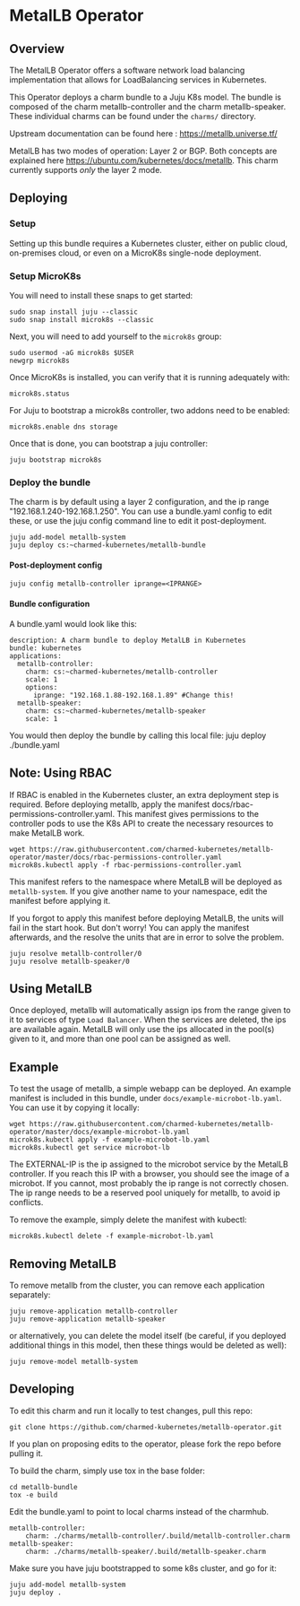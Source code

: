 # MetalLB Operator

## Overview

The MetalLB Operator offers a software network load balancing implementation that allows
for LoadBalancing services in Kubernetes.

This Operator deploys a charm bundle to a Juju K8s model. The bundle is composed of the 
charm metallb-controller and the charm metallb-speaker. These individual charms can be 
found under the `charms/` directory.

Upstream documentation can be found here : <https://metallb.universe.tf/>

MetalLB has two modes of operation: Layer 2 or BGP. Both concepts are explained here
https://ubuntu.com/kubernetes/docs/metallb. This charm currently supports *only* the
layer 2 mode.

## Deploying

### Setup

Setting up this bundle requires a Kubernetes cluster, either on public cloud,
on-premises cloud, or even on a MicroK8s single-node deployment. 

### Setup MicroK8s

You will need to install these snaps to get started:

    sudo snap install juju --classic
    sudo snap install microk8s --classic

Next, you will need to add yourself to the `microk8s` group:

    sudo usermod -aG microk8s $USER
    newgrp microk8s

Once MicroK8s is installed, you can verify that it is running adequately with:

    microk8s.status

For Juju to bootstrap a microk8s controller, two addons need to be enabled:

    microk8s.enable dns storage

Once that is done, you can bootstrap a juju controller:

    juju bootstrap microk8s

### Deploy the bundle

The charm is by default using a layer 2 configuration, and the ip range 
"192.168.1.240-192.168.1.250". You can use a bundle.yaml config to edit these,
or use the juju config command line to edit it post-deployment. 

    juju add-model metallb-system
    juju deploy cs:~charmed-kubernetes/metallb-bundle

#### Post-deployment config

    juju config metallb-controller iprange=<IPRANGE>

#### Bundle configuration

A bundle.yaml would look like this:
```
description: A charm bundle to deploy MetalLB in Kubernetes
bundle: kubernetes
applications:
  metallb-controller:
    charm: cs:~charmed-kubernetes/metallb-controller
    scale: 1
    options:
      iprange: "192.168.1.88-192.168.1.89" #Change this!
  metallb-speaker:
    charm: cs:~charmed-kubernetes/metallb-speaker
    scale: 1
```
You would then deploy the bundle by calling this local file:
    juju deploy ./bundle.yaml

## Note: Using RBAC

If RBAC is enabled in the Kubernetes cluster, an extra deployment
step is required. Before deploying metallb, apply the manifest 
docs/rbac-permissions-controller.yaml. This manifest gives permissions
to the controller pods to use the K8s API to create the necessary resources
to make MetalLB work.

    wget https://raw.githubusercontent.com/charmed-kubernetes/metallb-operator/master/docs/rbac-permissions-controller.yaml
    microk8s.kubectl apply -f rbac-permissions-controller.yaml

This manifest refers to the namespace where MetalLB will be deployed as 
`metallb-system`. If you give another name to your namespace, edit the manifest
before applying it.

If you forgot to apply this manifest before deploying MetalLB, the units will
fail in the start hook. But don't worry! You can apply the manifest afterwards,
and the resolve the units that are in error to solve the problem.

    juju resolve metallb-controller/0
    juju resolve metallb-speaker/0

## Using MetalLB

Once deployed, metallb will automatically assign ips from the range given to it
to services of type `Load Balancer`. When the services are deleted, the ips are
available again. MetalLB will only use the ips allocated in the pool(s) given to
it, and more than one pool can be assigned as well. 

## Example

To test the usage of metallb, a simple webapp can be deployed. 
An example manifest is included in this bundle, under `docs/example-microbot-lb.yaml`.
You can use it by copying it locally:

    wget https://raw.githubusercontent.com/charmed-kubernetes/metallb-operator/master/docs/example-microbot-lb.yaml
    microk8s.kubectl apply -f example-microbot-lb.yaml
    microk8s.kubectl get service microbot-lb

The EXTERNAL-IP is the ip assigned to the microbot service by the MetalLB controller. 
If you reach this IP with a browser, you should see the image of a microbot. If you
cannot, most probably the ip range is not correctly chosen. The ip range needs to
be a reserved pool uniquely for metallb, to avoid ip conflicts. 

To remove the example, simply delete the manifest with kubectl:

    microk8s.kubectl delete -f example-microbot-lb.yaml

## Removing MetalLB

To remove metallb from the cluster, you can remove each application separately:

    juju remove-application metallb-controller
    juju remove-application metallb-speaker

or alternatively, you can delete the model itself (be careful, if you deployed 
additional things in this model, then these things would be deleted as well):

    juju remove-model metallb-system

## Developing

To edit this charm and run it locally to test changes, pull this repo:

    git clone https://github.com/charmed-kubernetes/metallb-operator.git

If you plan on proposing edits to the operator, please fork the repo
before pulling it.

To build the charm, simply use tox in the base folder:

    cd metallb-bundle
    tox -e build

Edit the bundle.yaml to point to local charms instead of the charmhub.

    metallb-controller:
        charm: ./charms/metallb-controller/.build/metallb-controller.charm
    metallb-speaker:
        charm: ./charms/metallb-speaker/.build/metallb-speaker.charm

Make sure you have juju bootstrapped to some k8s cluster, and go for it:

    juju add-model metallb-system
    juju deploy .

